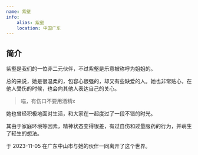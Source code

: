```yaml
---
name: 紫壑
info:
    alias: 紫壑
    location: 中国广东
---
```


## 简介

紫壑是我们的一位非二元伙伴，不过紫壑是乐意被称呼为姐姐的。

总的来说，她是很温柔的，包容心很强的，却又有些缺爱的人。她也非常贴心，在他人受伤的时候，也会向其他人表达自己的关心。

> 喵，有伤口不要用酒精x

她也曾经积极地面对生活，和大家在一起度过了一段不错的时光。

其由于家庭环境等因素，精神状态变得很差，有过自伤和过量服药的行为，并萌生了轻生的想法。

于 2023-11-05 在广东中山市与她的伙伴一同离开了这个世界。

<!-- 条目贡献：One-Among-Us, [鱼喵](http://twitter.com/shi_Yumiaoya), [吉普莉尔](http://twitter.com/Kotori42156659) -->